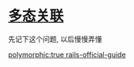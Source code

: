# [多态关联](2019/11/ploy-associate)

先记下这个问题, 以后慢慢弄懂

[polymorphic:true rails-official-guide](https://ruby-china.github.io/rails-guides/association_basics.html#polymorphic-associations)
